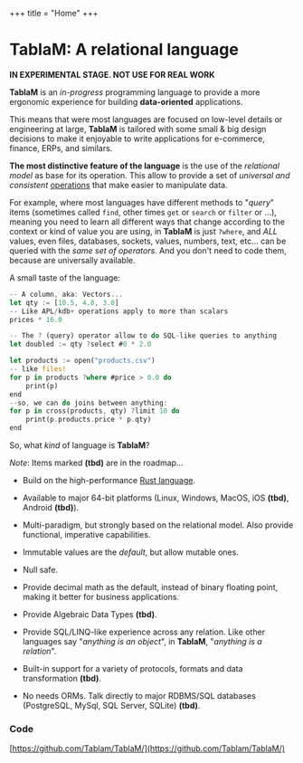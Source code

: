 +++
title = "Home"
+++
# TablaM: A relational language #

**IN EXPERIMENTAL STAGE. NOT USE FOR REAL WORK**

**TablaM** is an *in-progress* programming language to provide a more ergonomic experience for building **data-oriented** applications.

This means that were most languages are focused on low-level details or engineering at large, **TablaM** is tailored with some small & big design decisions to make it enjoyable to write applications for e-commerce, finance, ERPs, and similars.

**The most distinctive feature of the language** is the use of the *relational model* as base for its operation. This allow to provide a set of *universal and consistent* [operations](/operators) that make easier to manipulate data. 

For example, where most languages have different methods to "*query*" items (sometimes called `find`, other times `get` or `search` or `filter` or ...), meaning you need to learn all different ways that change according to the context or kind of value you are using, in **TablaM** is just `?where`, and *ALL* values, even files, databases, sockets, values, numbers, text, etc... can be queried with the *same set of operators*. And you don't need to code them, because are universally available.

A small taste of the language:

```rust
-- A column, aka: Vectors...
let qty := [10.5, 4.0, 3.0] 
-- Like APL/kdb+ operations apply to more than scalars
prices * 16.0 

-- The ? (query) operator allow to do SQL-like queries to anything
let doubled := qty ?select #0 * 2.0 

let products := open("products.csv")
-- like files!
for p in products ?where #price > 0.0 do
    print(p)
end
--so, we can do joins between anything:
for p in cross(products, qty) ?limit 10 do
	print(p.products.price * p.qty)
end

```

So, what *kind* of language is **TablaM**?

*Note*: Items marked **(tbd)** are in the roadmap...

- Build on the high-performance [Rust language](https://www.reddit.com/r/rust/).

- Available to major 64-bit platforms (Linux, Windows, MacOS, iOS **(tbd)**, Android  **(tbd)**).

- Multi-paradigm, but strongly based on the relational model. Also provide functional, imperative capabilities.

- Immutable values are the *default*, but allow mutable ones.

- Null safe.

- Provide decimal math as the default, instead of binary floating point, making it better for business applications.

- Provide Algebraic Data Types  **(tbd)**.

- Provide SQL/LINQ-like experience across any relation. Like other languages say "*anything is an object*", in **TablaM**, "*anything is a relation*". 

- Built-in support for a variety of protocols, formats and data transformation  **(tbd)**.

- No needs ORMs. Talk directly to major RDBMS/SQL databases (PostgreSQL, MySql, SQL Server, SQLite) **(tbd)**.

  

### Code

[https://github.com/Tablam/TablaM/](https://github.com/Tablam/TablaM/)